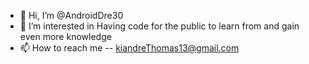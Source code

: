 - 👋 Hi, I’m @AndroidDre30
- 👀 I’m interested in Having code for the public to learn from and gain even more knowledge
- 📫 How to reach me -- kiandreThomas13@gmail.com

<!---
AndroidDre30/AndroidDre30 is a ✨ special ✨ repository because its `README.md` (this file) appears on your GitHub profile.
You can click the Preview link to take a look at your changes.
--->
